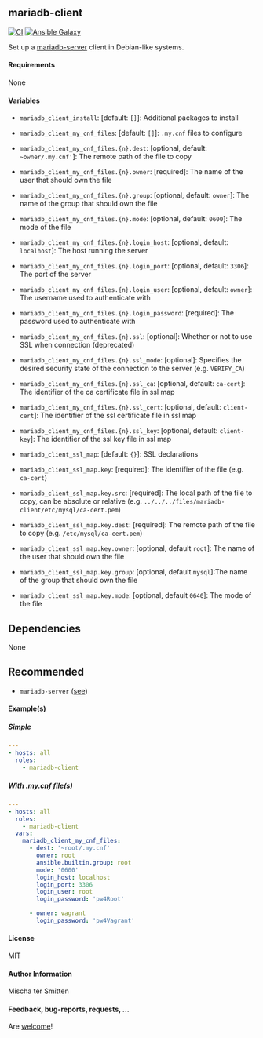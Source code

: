 ## mariadb-client

[![CI](https://github.com/Oefenweb/ansible-mariadb-client/workflows/CI/badge.svg)](https://github.com/Oefenweb/ansible-mariadb-client/actions?query=workflow%3ACI)
[![Ansible Galaxy](http://img.shields.io/badge/ansible--galaxy-mariadb--client-blue.svg)](https://galaxy.ansible.com/Oefenweb/mariadb_client)

Set up a [mariadb-server](https://mariadb.com/products/technology/server) client in Debian-like systems.

#### Requirements

None

#### Variables

* `mariadb_client_install`: [default: `[]`]: Additional packages to install

* `mariadb_client_my_cnf_files`: [default: `[]`]: `.my.cnf` files to configure
* `mariadb_client_my_cnf_files.{n}.dest`: [optional, default: `~owner/.my.cnf'`]: The remote path of the file to copy
* `mariadb_client_my_cnf_files.{n}.owner`: [required]: The name of the user that should own the file
* `mariadb_client_my_cnf_files.{n}.group`: [optional, default: `owner`]: The name of the group that should own the file
* `mariadb_client_my_cnf_files.{n}.mode`: [optional, default: `0600`]: The mode of the file
* `mariadb_client_my_cnf_files.{n}.login_host`: [optional, default: `localhost`]: The host running the server
* `mariadb_client_my_cnf_files.{n}.login_port`: [optional, default: `3306`]: The port of the server
* `mariadb_client_my_cnf_files.{n}.login_user`: [optional, default: `owner`]: The username used to authenticate with
* `mariadb_client_my_cnf_files.{n}.login_password`: [required]: The password used to authenticate with

* `mariadb_client_my_cnf_files.{n}.ssl`: [optional]: Whether or not to use SSL when connection (deprecated)
* `mariadb_client_my_cnf_files.{n}.ssl_mode`: [optional]: Specifies the desired security state of the connection to the server (e.g. `VERIFY_CA`)

* `mariadb_client_my_cnf_files.{n}.ssl_ca`: [optional, default: `ca-cert`]: The identifier of the ca certificate file in ssl map
* `mariadb_client_my_cnf_files.{n}.ssl_cert`: [optional, default: `client-cert`]: The identifier of the ssl certificate file in ssl map
* `mariadb_client_my_cnf_files.{n}.ssl_key`: [optional, default: `client-key`]: The identifier of the ssl key file in ssl map

* `mariadb_client_ssl_map`: [default: `{}`]: SSL declarations
* `mariadb_client_ssl_map.key`: [required]: The identifier of the file (e.g. `ca-cert`)
* `mariadb_client_ssl_map.key.src`: [required]: The local path of the file to copy, can be absolute or relative (e.g. `../../../files/mariadb-client/etc/mysql/ca-cert.pem`)
* `mariadb_client_ssl_map.key.dest`: [required]: The remote path of the file to copy (e.g. `/etc/mysql/ca-cert.pem`)
* `mariadb_client_ssl_map.key.owner`: [optional, default `root`]: The name of the user that should own the file
* `mariadb_client_ssl_map.key.group`: [optional, default `mysql`]:The name of the group that should own the file
* `mariadb_client_ssl_map.key.mode`: [optional, default `0640`]: The mode of the file

## Dependencies

None

## Recommended

* `mariadb-server` ([see](https://github.com/Oefenweb/ansible-mariadb-server))

#### Example(s)

##### Simple

```yaml
---
- hosts: all
  roles:
    - mariadb-client
```

##### With .my.cnf file(s)

```yaml
---
- hosts: all
  roles:
    - mariadb-client
  vars:
    mariadb_client_my_cnf_files:
      - dest: '~root/.my.cnf'
        owner: root
        ansible.builtin.group: root
        mode: '0600'
        login_host: localhost
        login_port: 3306
        login_user: root
        login_password: 'pw4Root'

      - owner: vagrant
        login_password: 'pw4Vagrant'
```

#### License

MIT

#### Author Information

Mischa ter Smitten

#### Feedback, bug-reports, requests, ...

Are [welcome](https://github.com/Oefenweb/ansible-mariadb-client/issues)!
